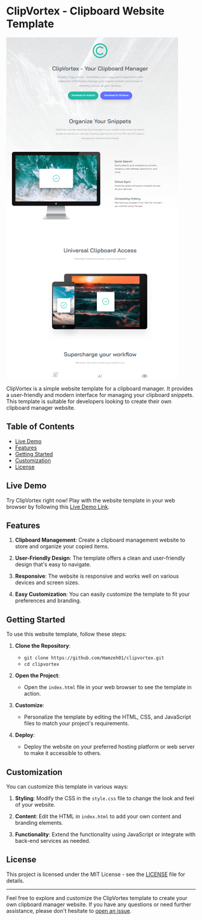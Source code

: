# ClipVortex - Clipboard Website Template

![Website Screenshot](images/screen.png)

ClipVortex is a simple website template for a clipboard manager. It provides a user-friendly and modern interface for managing your clipboard snippets. This template is suitable for developers looking to create their own clipboard manager website.

## Table of Contents

- [Live Demo](#live-demo)
- [Features](#features)
- [Getting Started](#getting-started)
- [Customization](#customization)
- [License](#license)

## Live Demo

Try ClipVortex right now! Play with the website template in your web browser by following this [Live Demo Link](https://hamzeh01.github.io/ClipVortex/).

## Features

1. **Clipboard Management**: Create a clipboard management website to store and organize your copied items.

2. **User-Friendly Design**: The template offers a clean and user-friendly design that's easy to navigate.

3. **Responsive**: The website is responsive and works well on various devices and screen sizes.

4. **Easy Customization**: You can easily customize the template to fit your preferences and branding.

## Getting Started

To use this website template, follow these steps:

1. **Clone the Repository**:

   - `git clone https://github.com/Hamzeh01/clipvortex.git`
   - `cd clipvortex`

2. **Open the Project**:

   - Open the `index.html` file in your web browser to see the template in action.

3. **Customize**:

   - Personalize the template by editing the HTML, CSS, and JavaScript files to match your project's requirements.

4. **Deploy**:

   - Deploy the website on your preferred hosting platform or web server to make it accessible to others.

## Customization

You can customize this template in various ways:

1. **Styling**: Modify the CSS in the `style.css` file to change the look and feel of your website.

2. **Content**: Edit the HTML in `index.html` to add your own content and branding elements.

3. **Functionality**: Extend the functionality using JavaScript or integrate with back-end services as needed.

## License

This project is licensed under the MIT License - see the [LICENSE](LICENSE.md) file for details.

---

Feel free to explore and customize the ClipVortex template to create your own clipboard manager website. If you have any questions or need further assistance, please don't hesitate to [open an issue](https://github.com/Hamzeh01/clipvortex/issues).
